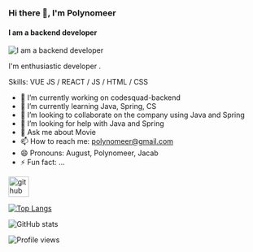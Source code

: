 <!--
**Polynomeer/Polynomeer** is a ✨ _special_ ✨ repository because its `README.md` (this file) appears on your GitHub profile.
-->

### Hi there 👋, I'm Polynomeer
#### I am a backend developer
![I am a backend developer](https://arturssmirnovs.github.io/github-profile-readme-generator/images/banner.png)

I'm enthusiastic developer .

Skills: VUE JS / REACT / JS / HTML / CSS

- 🔭 I’m currently working on codesquad-backend 
- 🌱 I’m currently learning Java, Spring, CS 
- 👯 I’m looking to collaborate on the company using Java and Spring 
- 🤔 I’m looking for help with Java and Spring 
- 💬 Ask me about Movie 
- 📫 How to reach me: polynomeer@gmail.com 
- 😄 Pronouns: August, Polynomeer, Jacab 
- ⚡ Fun fact: ... 


[<img src='https://cdn.jsdelivr.net/npm/simple-icons@3.0.1/icons/github.svg' alt='github' height='40'>](https://github.com/Polynomeer)  

[![Top Langs](https://github-readme-stats.vercel.app/api/top-langs/?username=Polynomeer)](https://github.com/anuraghazra/github-readme-stats)

![GitHub stats](https://github-readme-stats.vercel.app/api?username=Polynomeer&show_icons=true&count_private=true)  

![Profile views](https://gpvc.arturio.dev/Polynomeer)  


